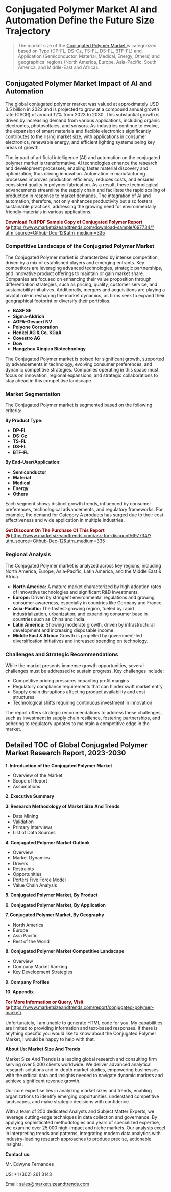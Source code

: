 <H1> Conjugated Polymer Market AI and Automation Define the Future Size Trajectory</H1><blockquote><p>The market size of the <a href="https://www.marketsizeandtrends.com/download-sample/697734/?utm_source=Github-Dec-12&amp;utm_medium=335" target="_blank">Conjugated Polymer Market </a>is categorized based on Type (DP-FL, DS-Cz, TS-FL, DS-FL, BTF-FL) and Application (Semiconductor, Material, Medical, Energy, Others) and geographical regions (North America, Europe, Asia-Pacific, South America, and Middle-East and Africa).</p></blockquote><p><h2>Conjugated Polymer Market Impact of AI and Automation</h2><p>The global conjugated polymer market was valued at approximately USD 3.5 billion in 2022 and is projected to grow at a compound annual growth rate (CAGR) of around 12% from 2023 to 2030. This substantial growth is driven by increasing demand from various applications, including organic electronics, photovoltaics, and sensors. As industries continue to evolve, the expansion of smart materials and flexible electronics significantly contributes to the rising market size, with applications in consumer electronics, renewable energy, and efficient lighting systems being key areas of growth.</p><p>The impact of artificial intelligence (AI) and automation on the conjugated polymer market is transformative. AI technologies enhance the research and development processes, enabling faster material discovery and optimization, thus driving innovation. Automation in manufacturing processes improves production efficiency, reduces costs, and ensures consistent quality in polymer fabrication. As a result, these technological advancements streamline the supply chain and facilitate the rapid scaling of production in response to market demands. The integration of AI and automation, therefore, not only enhances productivity but also fosters sustainable practices, addressing the growing need for environmentally friendly materials in various applications.</p></p><p><strong><span style="color: #800000;">Download Full PDF Sample Copy of Conjugated Polymer Report @</span>&nbsp;</strong><a href="https://www.marketsizeandtrends.com/download-sample/697734/?utm_source=Github-Dec-12&amp;utm_medium=335">https://www.marketsizeandtrends.com/download-sample/697734/?utm_source=Github-Dec-12&amp;utm_medium=335</a></p><h3>Competitive Landscape of the Conjugated Polymer Market</h3><p>The Conjugated Polymer market is characterized by intense competition, driven by a mix of established players and emerging entrants. Key competitors are leveraging advanced technologies, strategic partnerships, and innovative product offerings to maintain or gain market share. Companies are focused on enhancing their value proposition through differentiation strategies, such as pricing, quality, customer service, and sustainability initiatives. Additionally, mergers and acquisitions are playing a pivotal role in reshaping the market dynamics, as firms seek to expand their geographical footprint or diversify their portfolios.</p><p><strong><p><ul><li>BASF SE </li><li> Sigma-Aldrich </li><li> AGFA-Gevaert NV </li><li> Polyone Corporation </li><li> Henkel AG & Co. KGaA </li><li> Covestro AG </li><li> Dow </li><li> Hangzhou Xinqiao Biotechnology</p></li></ul></p></strong></p><p>The Conjugated Polymer market is poised for significant growth, supported by advancements in technology, evolving consumer preferences, and dynamic competitive strategies. Companies operating in this space must focus on innovation, regional expansions, and strategic collaborations to stay ahead in this competitive landscape.</p><h3>Market Segmentation</h3><p>The Conjugated Polymer market is segmented based on the following criteria:</p><p><strong>By Product Type:</strong></p><p><strong><p><ul><li>DP-FL </li><li> DS-Cz </li><li> TS-FL </li><li> DS-FL </li><li> BTF-FL</p></li></ul></p></strong></p><p><strong>By End-User/Application:</strong></p><p><strong><p><ul><li>Semiconductor </li><li> Material </li><li> Medical </li><li> Energy </li><li> Others</p></li></ul></p></strong></p><p>Each segment shows distinct growth trends, influenced by consumer preferences, technological advancements, and regulatory frameworks. For example, the demand for Category A products has surged due to their cost-effectiveness and wide application in multiple industries.</p><p><strong><span style="color: #800000;">Get Discount On The Purchase Of This Report @&nbsp;</span></strong><a href="https://www.marketsizeandtrends.com/ask-for-discount/697734/?utm_source=Github-Dec-12&amp;utm_medium=335">https://www.marketsizeandtrends.com/ask-for-discount/697734/?utm_source=Github-Dec-12&amp;utm_medium=335</a></p><h3>Regional Analysis</h3><p>The Conjugated Polymer market is analyzed across key regions, including North America, Europe, Asia-Pacific, Latin America, and the Middle East &amp; Africa.</p><ul><li><strong>North America:</strong> A mature market characterized by high adoption rates of innovative technologies and significant R&amp;D investments.</li><li><strong>Europe:</strong> Driven by stringent environmental regulations and growing consumer awareness, especially in countries like Germany and France.</li><li><strong>Asia-Pacific:</strong> The fastest-growing region, fueled by rapid industrialization, urbanization, and expanding consumer base in countries such as China and India.</li><li><strong>Latin America:</strong> Showing moderate growth, driven by infrastructural development and increasing disposable income.</li><li><strong>Middle East &amp; Africa:</strong> Growth is propelled by government-led diversification initiatives and increased spending on technology.</li></ul><h3>Challenges and Strategic Recommendations</h3><p>While the market presents immense growth opportunities, several challenges must be addressed to sustain progress. Key challenges include:</p><ul><li>Competitive pricing pressures impacting profit margins</li><li>Regulatory compliance requirements that can hinder swift market entry</li><li>Supply chain disruptions affecting product availability and cost structures</li><li>Technological shifts requiring continuous investment in innovation</li></ul><p>The report offers strategic recommendations to address these challenges, such as investment in supply chain resilience, fostering partnerships, and adhering to regulatory updates to maintain a competitive edge in the market.</p><h2>Detailed TOC of Global Conjugated Polymer Market Research Report, 2023-2030</h2><p><strong>1. Introduction of the Conjugated Polymer Market</strong></p><ul><li>Overview of the Market</li><li>Scope of Report</li><li>Assumptions&nbsp;</li></ul><p><strong>2. Executive Summary</strong></p><p><strong>3. Research Methodology of <strong>Market Size And Trends</strong></strong></p><ul><li>Data Mining</li><li>Validation</li><li>Primary Interviews</li><li>List of Data Sources&nbsp;</li></ul><p><strong>4. Conjugated Polymer Market Outlook</strong></p><ul><li>Overview</li><li>Market Dynamics</li><li>Drivers</li><li>Restraints</li><li>Opportunities</li><li>Porters Five Force Model</li><li>Value Chain Analysis&nbsp;</li></ul><p><strong>5. Conjugated Polymer Market, By Product</strong></p><p><strong>6. Conjugated Polymer Market, By Application</strong></p><p><strong>7. Conjugated Polymer Market, By Geography</strong></p><ul><li>North America</li><li>Europe</li><li>Asia Pacific</li><li>Rest of the World&nbsp;</li></ul><p><strong>8. Conjugated Polymer Market Competitive Landscape</strong></p><ul><li>Overview</li><li>Company Market Ranking</li><li>Key Development Strategies&nbsp;</li></ul><p><strong>9. Company Profiles</strong></p><p><strong>10. Appendix</strong></p><p><strong><span style="color: #800000;">For More Information or Query, Visit @&nbsp;</span></strong><a href="https://www.marketsizeandtrends.com/report/conjugated-polymer-market/">https://www.marketsizeandtrends.com/report/conjugated-polymer-market/</a></p><p>Unfortunately, I am unable to generate HTML code for you. My capabilities are limited to providing information and text-based responses. If there is anything specific you would like to know about the Conjugated Polymer Market, I would be happy to help with that.</p><p><strong>About Us:&nbsp;Market Size And Trends</strong></p><p>Market Size And Trends&nbsp;is a leading global research and consulting firm serving over 5,000 clients worldwide. We deliver advanced analytical research solutions and in-depth market studies, empowering businesses with the critical data and insights needed to navigate dynamic markets and achieve significant revenue growth.</p><p>Our core expertise lies in analyzing market sizes and trends, enabling organizations to identify emerging opportunities, understand competitive landscapes, and make strategic decisions with confidence.</p><p>With a team of 250 dedicated Analysts and Subject Matter Experts, we leverage cutting-edge techniques in data collection and governance. By applying sophisticated methodologies and years of specialized expertise, we examine over 25,000 high-impact and niche markets. Our analysts excel in interpreting trends and patterns, integrating modern data analytics with industry-leading research approaches to produce precise, actionable insights.</p><p><strong>Contact us:</strong></p><p>Mr. Edwyne Fernandes</p><p>US: +1 (302) 261 3143</p><p>Email: <a href="mailto:sales@marketsizeandtrends.com">sales@marketsizeandtrends.com</a>&nbsp;</p>
